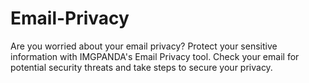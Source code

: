 # Email-Privacy
Are you worried about your email privacy? Protect your sensitive information with IMGPANDA's Email Privacy tool. Check your email for potential security threats and take steps to secure your privacy.
